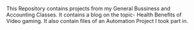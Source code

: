 This Repository contains projects from my General Bussiness and Accounting Classes. It contains a blog on the topic- Health Benefits of Video gaming. It also contain files of an Automation Project I took part in.
